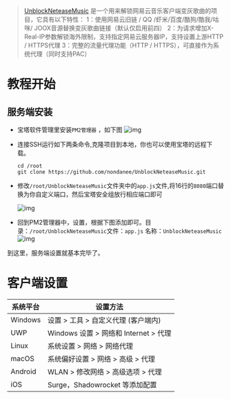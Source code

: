 > [UnblockNeteaseMusic](https://github.com/nondanee/UnblockNeteaseMusic) 是一个用来解锁网易云音乐客户端变灰歌曲的项目，它具有以下特性：
1：使用网易云旧链 / QQ /虾米/百度/酷狗/酷我/咕咪/ JOOX音源替换变灰歌曲链接（默认仅启用前四）
2：为请求增加X-Real-IP参数解锁海外限制，支持指定网易云服务器IP，支持设置上游HTTP / HTTPS代理
3：完整的流量代理功能（HTTP / HTTPS），可直接作为系统代理（同时支持PAC）

# 教程开始
## 服务端安装
- 宝塔软件管理里安装`PM2管理器` ，如下图
  ![img](https://r.photo.store.qq.com/psb?/V11ZWwHn4UJDQ6/mPZ5FSAfdbulhO4wwCuCsxSQOD7dCfPgbA12QQNb.N8!/r/dL4AAAAAAAAA)
- 连接SSH运行如下两条命令,克隆项目到本地，你也可以使用宝塔的远程下载。
  ```
  cd /root
  git clone https://github.com/nondanee/UnblockNeteaseMusic.git
  ```
- 修改`/root/UnblockNeteaseMusic`文件夹中的`app.js`文件,将16行的`8080`端口替换为你自定义端口，然后宝塔安全组放行相应端口即可

  ![img](https://r.photo.store.qq.com/psb?/V11ZWwHn4UJDQ6/gz28EBrK7rowkCYctFP*hyYF5HFinmRZrEeh.BKOtXc!/r/dEwBAAAAAAAA)
- 回到PM2管理器中，设置，根据下图添加即可。目录：`/root/UnblockNeteaseMusic`文件：`app.js` 名称：`UnblockNeteaseMusic`
  ![img](https://r.photo.store.qq.com/psb?/V11ZWwHn4UJDQ6/DpyyIwidunUVO71NbAp3cGYYCfQ9voYSDBEflSpBZBw!/r/dL8AAAAAAAAA)

到这里，服务端设置就基本完毕了。
# 客户端设置
| 系统平台              | 设置方法                  |
| ------------------------- | ----------------------------- |
| Windows | 	设置 > 工具 > 自定义代理 (客户端内) |
| UWP   | Windows 设置 > 网络和 Internet > 代理 |
| Linux   | 系统设置 > 网络 > 网络代理 |
| macOS   | 系统偏好设置 > 网络 > 高级 > 代理 |
| Android   | WLAN > 修改网络 > 高级选项 > 代理 |
| iOS  | Surge，Shadowrocket 等添加配置 |

